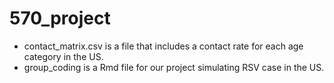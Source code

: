 # 570_project
* contact_matrix.csv is a file that includes a contact rate for each age category in the US.
* group_coding is a Rmd file for our project simulating RSV case in the US.

